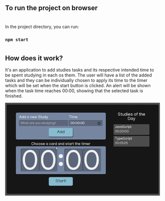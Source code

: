 
## To run the project on browser
#
In the project directory, you can run:

### `npm start`
#
## How does it work?
It's an application to add studies tasks and its respective intended time to be spent studying in each os them.
The user will have a list of the added tasks and they can be individually chosen to apply its time to the timer which will be set when the start button is clicked.
An alert will be shown when the task time reaches 00:00, showing that the selected task is finished.


![Gif-Application](./src/assets/img/gif-app.gif)
